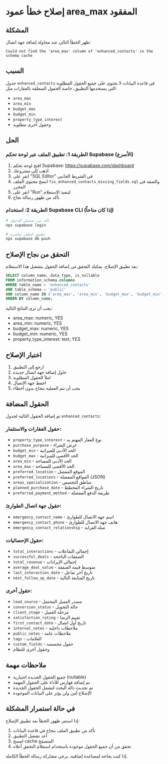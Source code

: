 # إصلاح خطأ عمود area_max المفقود

## المشكلة
ظهر الخطأ التالي عند محاولة إضافة جهة اتصال:
```
Could not find the 'area_max' column of 'enhanced_contacts' in the schema cache
```

## السبب
جدول `enhanced_contacts` في قاعدة البيانات لا يحتوي على جميع الحقول المطلوبة التي يستخدمها التطبيق، خاصة الحقول المتعلقة بالعقارات مثل:
- `area_max`
- `area_min` 
- `budget_max`
- `budget_min`
- `property_type_interest`
- وحقول أخرى مطلوبة

## الحل

### الطريقة 1: تطبيق الملف عبر لوحة تحكم Supabase (الأسرع)

1. افتح لوحة تحكم Supabase: https://supabase.com/dashboard
2. اذهب إلى مشروعك
3. انقر على "SQL Editor" في الشريط الجانبي
4. انسخ محتوى الملف `fix_enhanced_contacts_missing_fields.sql` والصقه في المحرر
5. انقر على "Run" لتنفيذ الاستعلام
6. تأكد من ظهور رسالة نجاح

### الطريقة 2: استخدام Supabase CLI (إذا كان متاحاً)

```bash
# تأكد من تسجيل الدخول
npx supabase login

# تطبيق الملف مباشرة
npx supabase db push
```

## التحقق من نجاح الإصلاح

بعد تطبيق الإصلاح، يمكنك التحقق من إضافة الحقول بتشغيل هذا الاستعلام:

```sql
SELECT column_name, data_type, is_nullable
FROM information_schema.columns 
WHERE table_name = 'enhanced_contacts' 
AND table_schema = 'public'
AND column_name IN ('area_max', 'area_min', 'budget_max', 'budget_min', 'property_type_interest')
ORDER BY column_name;
```

يجب أن ترى النتائج التالية:
- area_max: numeric, YES
- area_min: numeric, YES  
- budget_max: numeric, YES
- budget_min: numeric, YES
- property_type_interest: text, YES

## اختبار الإصلاح

1. ارجع إلى التطبيق
2. حاول إضافة جهة اتصال جديدة
3. املأ الحقول المطلوبة
4. احفظ جهة الاتصال
5. يجب أن تتم العملية بنجاح بدون أخطاء

## الحقول المضافة

تم إضافة الحقول التالية لجدول `enhanced_contacts`:

### حقول العقارات والاستثمار:
- `property_type_interest` - نوع العقار المهتم به
- `purchase_purpose` - غرض الشراء
- `budget_min` - الحد الأدنى للميزانية
- `budget_max` - الحد الأقصى للميزانية
- `area_min` - الحد الأدنى للمساحة
- `area_max` - الحد الأقصى للمساحة
- `preferred_location` - الموقع المفضل
- `preferred_locations` - المواقع المفضلة (JSON)
- `areas_specialization` - مناطق التخصص
- `planned_purchase_date` - تاريخ الشراء المخطط
- `preferred_payment_method` - طريقة الدفع المفضلة

### حقول جهة اتصال الطوارئ:
- `emergency_contact_name` - اسم جهة الاتصال للطوارئ
- `emergency_contact_phone` - هاتف جهة الاتصال للطوارئ
- `emergency_contact_relationship` - صلة القرابة

### حقول الإحصائيات:
- `total_interactions` - إجمالي التفاعلات
- `successful_deals` - الصفقات الناجحة
- `total_revenue` - إجمالي الإيرادات
- `average_deal_value` - متوسط قيمة الصفقة
- `last_interaction_date` - تاريخ آخر تفاعل
- `next_follow_up_date` - تاريخ المتابعة التالية

### حقول أخرى:
- `lead_source` - مصدر العميل المحتمل
- `conversion_status` - حالة التحويل
- `client_stage` - مرحلة العميل
- `satisfaction_rating` - تقييم الرضا
- `first_contact_date` - تاريخ أول اتصال
- `internal_notes` - ملاحظات داخلية
- `public_notes` - ملاحظات عامة
- `tags` - العلامات
- `custom_fields` - حقول مخصصة
- وحقول أخرى للنظام

## ملاحظات مهمة

- جميع الحقول الجديدة اختيارية (nullable)
- تم إضافة فهارس للأداء على الحقول المهمة
- تم تحديث دالة البحث لتشمل الحقول الجديدة
- الإصلاح آمن ولن يؤثر على البيانات الموجودة

## في حالة استمرار المشكلة

إذا استمر ظهور الخطأ بعد تطبيق الإصلاح:

1. تأكد من تطبيق الملف بنجاح في قاعدة البيانات
2. أعد تشغيل التطبيق
3. امسح cache المتصفح
4. تحقق من أن جميع الحقول موجودة باستخدام استعلام التحقق أعلاه

إذا كنت بحاجة لمساعدة إضافية، يرجى مشاركة رسالة الخطأ الكاملة.
